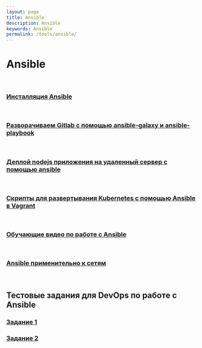```yaml
---
layout: page
title: Ansible
description: Ansible
keywords: Ansible
permalink: /tools/ansible/
---
```


# Ansible

<br/>

### [Инсталляция Ansible](/tools/ansible/setup/)

<br/>

### [Разворачиваем Gitlab с помощью ansible-galaxy и ansible-playbook](/tools/ansible/gitlab/)

<br/>

### [Деплой nodejs приложения на удаленный сервер с помощью ansible](/tools/ansible/deploy-node-app-by-ansible/)

<br/>

### [Скрипты для развертывания Kubernetes с помощью Ansible в Vagrant](https://bitbucket.org/sysadm-ru/vagrant-ansible-kubernetes/)

<br/>

### [Обучающие видео по работе с Ansible](/tools/ansible/study/videos/)

<br/>

### [Ansible применительно к сетям](https://github.com/pyneng)

<br/>

## Тестовые задания для DevOps по работе с Ansible

### [Задание 1](https://bitbucket.org/sysadm-ru/artem-ansible/src/master/)

### [Задание 2](https://github.com/edvegas/ssoft-test)
